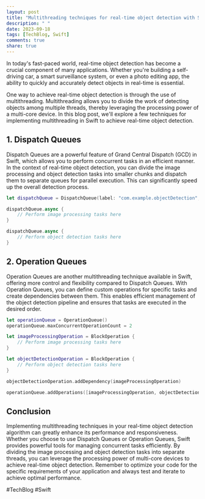 ```yaml
---
layout: post
title: "Multithreading techniques for real-time object detection with Swift"
description: " "
date: 2023-09-18
tags: [TechBlog, Swift]
comments: true
share: true
---
```


In today's fast-paced world, real-time object detection has become a crucial component of many applications. Whether you're building a self-driving car, a smart surveillance system, or even a photo editing app, the ability to quickly and accurately detect objects in real-time is essential. 

One way to achieve real-time object detection is through the use of multithreading. Multithreading allows you to divide the work of detecting objects among multiple threads, thereby leveraging the processing power of a multi-core device. In this blog post, we'll explore a few techniques for implementing multithreading in Swift to achieve real-time object detection. 

## 1. Dispatch Queues

Dispatch Queues are a powerful feature of Grand Central Dispatch (GCD) in Swift, which allows you to perform concurrent tasks in an efficient manner. In the context of real-time object detection, you can divide the image processing and object detection tasks into smaller chunks and dispatch them to separate queues for parallel execution. This can significantly speed up the overall detection process.

```swift
let dispatchQueue = DispatchQueue(label: "com.example.objectDetection", qos: .userInitiated, attributes: .concurrent)

dispatchQueue.async {
    // Perform image processing tasks here
}

dispatchQueue.async {
    // Perform object detection tasks here
}
```

## 2. Operation Queues

Operation Queues are another multithreading technique available in Swift, offering more control and flexibility compared to Dispatch Queues. With Operation Queues, you can define custom operations for specific tasks and create dependencies between them. This enables efficient management of the object detection pipeline and ensures that tasks are executed in the desired order.

```swift
let operationQueue = OperationQueue()
operationQueue.maxConcurrentOperationCount = 2

let imageProcessingOperation = BlockOperation {
    // Perform image processing tasks here
}

let objectDetectionOperation = BlockOperation {
    // Perform object detection tasks here
}

objectDetectionOperation.addDependency(imageProcessingOperation)

operationQueue.addOperations([imageProcessingOperation, objectDetectionOperation], waitUntilFinished: false)
```

## Conclusion

Implementing multithreading techniques in your real-time object detection algorithm can greatly enhance its performance and responsiveness. Whether you choose to use Dispatch Queues or Operation Queues, Swift provides powerful tools for managing concurrent tasks efficiently. By dividing the image processing and object detection tasks into separate threads, you can leverage the processing power of multi-core devices to achieve real-time object detection. Remember to optimize your code for the specific requirements of your application and always test and iterate to achieve optimal performance.

#TechBlog #Swift